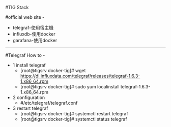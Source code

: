 #TIG Stack

#official web site -
* telegraf-使用宿主機
* influxdb-使用docker
* garafana-使用docker
---
#Telegraf How to -
* 1 install telegraf
   * [root@tigsrv docker-tig]# wget https://dl.influxdata.com/telegraf/releases/telegraf-1.6.3-1.x86_64.rpm
   * [root@tigsrv docker-tig]# sudo yum localinstall telegraf-1.6.3-1.x86_64.rpm
* 2 configuration
   * #/etc/telegraf/telegraf.conf
* 3 restart telegraf
   * [root@tigsrv docker-tig]# systemctl restart telegraf
   * [root@tigsrv docker-tig]# systemctl status telegraf

